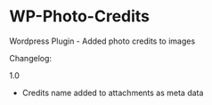 # WP-Photo-Credits
Wordpress Plugin - Added photo credits to images

Changelog:

1.0
* Credits name added to attachments as meta data
